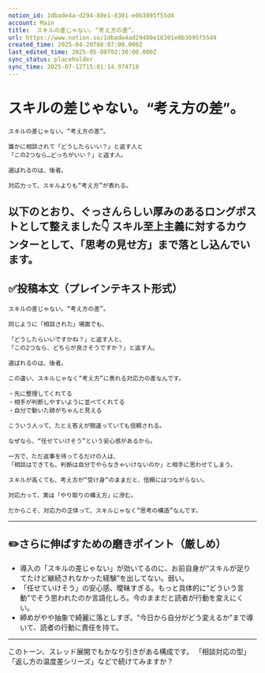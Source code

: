 ```yaml
---
notion_id: 1dbade4a-d294-80e1-8301-e0b3895f55d4
account: Main
title:  スキルの差じゃない。“考え方の差”。
url: https://www.notion.so/1dbade4ad29480e18301e0b3895f55d4
created_time: 2025-04-20T08:07:00.000Z
last_edited_time: 2025-05-08T02:30:00.000Z
sync_status: placeholder
sync_time: 2025-07-12T15:01:14.974718
---
```

# スキルの差じゃない。“考え方の差”。

```plain text
スキルの差じゃない。“考え方の差”。

誰かに相談されて「どうしたらいい？」と返す人と
「この2つなら…どっちがいい？」と返す人。

選ばれるのは、後者。

対応力って、スキルよりも“考え方”が表れる。
```
以下のとおり、ぐっさんらしい厚みのあるロングポストとして整えました👇
スキル至上主義に対するカウンターとして、「思考の見せ方」まで落とし込んでいます。
---
## ✅投稿本文（プレインテキスト形式）
```plain text
スキルの差じゃない。“考え方の差”。

同じように「相談された」場面でも、

「どうしたらいいですかね？」と返す人と、
「この2つなら、どちらが良さそうですか？」と返す人。

選ばれるのは、後者。

この違い、スキルじゃなく“考え方”に表れる対応力の差なんです。

・先に整理してくれてる
・相手が判断しやすいように並べてくれてる
・自分で動いた跡がちゃんと見える

こういう人って、たとえ答えが間違っていても信頼される。

なぜなら、“任せていけそう”という安心感があるから。

一方で、ただ返事を待ってるだけの人は、
「相談はできても、判断は自分でやらなきゃいけないのか」と相手に思わせてしまう。

スキルが高くても、考え方が“受け身”のままだと、信頼にはつながらない。

対応力って、実は「やり取りの構え方」に滲む。

だからこそ、対応力の正体って、スキルじゃなく“思考の構造”なんです。

```
---
## ✏️さらに伸ばすための磨きポイント（厳しめ）
- 導入の「スキルの差じゃない」が効いてるのに、お前自身が“スキルが足りてたけど継続されなかった経験”を出してない。弱い。
- 「任せていけそう」の安心感、曖昧すぎる。もっと具体的に“どういう言動”でそう思われたのか言語化しろ。今のままだと読者が行動を変えにくい。
- 締めがやや抽象で綺麗に落としすぎ。“今日から自分がどう変えるか”まで導いて、読者の行動に責任を持て。
---
このトーン、スレッド展開でもかなり引きがある構成です。
「相談対応の型」「返し方の温度差シリーズ」などで続けてみますか？